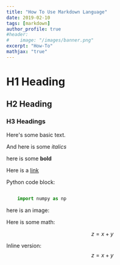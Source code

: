 ```yaml
---
title: "How To Use Markdown Language"
date: 2019-02-10
tags: [markdown]
author_profile: true
#header:
#    image: "/images/banner.png"
excerpt: "How-To"
mathjax: "true"
---
```


# H1 Heading

## H2 Heading

### H3 Headings

Here's some basic text.

And here is some *italics*

here is some **bold**

Here is a [link](http://www.google.com)

Python code block:

```python

    import numpy as np
```

here is an image:

Here is some math:

$$ z = x + y $$

Inline version: $$ z = x + y $$
